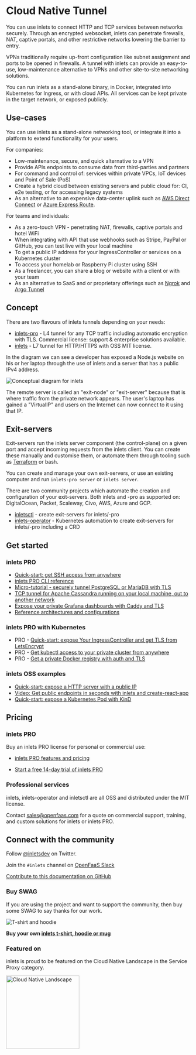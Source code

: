# Cloud Native Tunnel

You can use inlets to connect HTTP and TCP services between networks securely. Through an encrypted websocket, inlets can penetrate firewalls, NAT, captive portals, and other restrictive networks lowering the barrier to entry.

VPNs traditionally require up-front configuration like subnet assignment and ports to be opened in firewalls. A tunnel with inlets can provide an easy-to-use, low-maintenance alternative to VPNs and other site-to-site networking solutions. 

You can run inlets as a stand-alone binary, in Docker, integrated into Kubernetes for Ingress, or with cloud APIs. All services can be kept private in the target network, or exposed publicly.

## Use-cases

You can use inlets as a stand-alone networking tool, or integrate it into a platform to extend functionality for your users.

For companies:

* Low-maintenance, secure, and quick alternative to a VPN
* Provide APIs endpoints to consume data from third-parties and partners
* For command and control of: services within private VPCs, IoT devices and Point of Sale (PoS)
* Create a hybrid cloud between existing servers and public cloud for: CI, e2e testing, or for accessing legacy systems
* As an alternative to an expensive data-center uplink such as [AWS Direct Connect](https://aws.amazon.com/directconnect/) or [Azure Express Route](https://docs.microsoft.com/en-us/azure/expressroute/expressroute-introduction).

For teams and individuals:

* As a zero-touch VPN - penetrating NAT, firewalls, captive portals and hotel WiFi
* When integrating with API that use webhooks such as Stripe, PayPal or GitHub, you can test live with your local machine
* To get a public IP address for your IngressController or services on a Kubernetes cluster
* To access your homelab or Raspberry Pi cluster using SSH
* As a freelancer, you can share a blog or website with a client or with your team
* As an alternative to SaaS and or proprietary offerings such as [Ngrok](https://ngrok.io) and [Argo Tunnel](https://www.cloudflare.com/en-gb/products/argo-tunnel/)

## Concept

There are two flavours of inlets tunnels depending on your needs:

* [inlets-pro](https://github.com/inlets/inlets-pro) - L4 tunnel for any TCP traffic including automatic encryption with TLS. Commercial license: support & enterprise solutions available.
* [inlets](https://github.com/inlets/inlets) - L7 tunnel for HTTP/HTTPS with OSS MIT license.

In the diagram we can see a developer has exposed a Node.js website on his or her laptop through the use of inlets and a server that has a public IPv4 address.

![Conceptual diagram for inlets](images/conceptual.png)

The remote server is called an "exit-node" or "exit-server" because that is where traffic from the private network appears. The user's laptop has gained a "VirtualIP" and users on the Internet can now connect to it using that IP.

## Exit-servers

Exit-servers run the inlets server component (the control-plane) on a given port and accept incoming requests from the inlets client. You can create these manually and customise them, or automate them through tooling such as [Terraform](https://www.terraform.io) or bash.

You can create and manage your own exit-servers, or use an existing computer and run `inlets-pro server` or `inlets server`.

There are two community projects which automate the creation and configuration of your exit-servers. Both inlets and -pro as supported on: DigitalOcean, Packet, Scaleway, Civo, AWS, Azure and GCP.

* [inletsctl](https://github.com/inlets/inletsctl)  - create exit-servers for inlets/-pro
* [inlets-operator](https://github.com/inlets/inlets-operator) - Kubernetes automation to create exit-servers for inlets/-pro including a CRD

## Get started

### inlets PRO

* [Quick-start: get SSH access from anywhere](/get-started/quickstart-tcp-ssh?id=get-ssh-access-from-anywhere)
* [inlets PRO CLI reference](https://github.com/inlets/inlets-pro/blob/master/docs/cli-reference.md)
* [Micro-tutorial - securely tunnel PostgreSQL or MariaDB with TLS](https://gist.github.com/alexellis/995b518a653d172dda4b0901dcdaa391)
* [TCP tunnel for Apache Cassandra running on your local machine, out to another network](https://github.com/inlets/inlets-pro/blob/master/docs/cassandra-tutorial.md)
* [Expose your private Grafana dashboards with Caddy and TLS](https://blog.alexellis.io/expose-grafana-dashboards/)
* [Reference architectures and configurations](https://github.com/inlets/inlets-pro)

### inlets PRO with Kubernetes

* PRO - [Quick-start: expose Your IngressController and get TLS from LetsEncrypt](/get-started/quickstart-ingresscontroller-cert-manager?id=expose-your-ingresscontroller-and-get-tls-from-letsencrypt)
* PRO - [Get kubectl access to your private cluster from anywhere](https://blog.alexellis.io/get-private-kubectl-access-anywhere/)
* PRO - [Get a private Docker registry with auth and TLS](https://blog.alexellis.io/get-a-tls-enabled-docker-registry-in-5-minutes/)

### inlets OSS examples

* [Quick-start: expose a HTTP server with a public IP](/get-started/quickstart-http?id=expose-a-http-server-with-a-public-ip)
* [Video: Get public endpoints in seconds with inlets and create-react-app](https://www.youtube.com/watch?v=jrAqqe8N3q4&feature=youtu.be)
* [Quick-start: expose a Kubernetes Pod with KinD](/get-started/quickstart-k8s?id=expose-nginx-from-your-kubernetes-cluster-with-kind)

## Pricing

### inlets PRO

Buy an inlets PRO license for personal or commercial use:

* [inlets PRO features and pricing](/pricing/?id=pricing)

* [Start a free 14-day trial of inlets PRO](https://docs.google.com/forms/d/e/1FAIpQLScfNQr1o_Ctu_6vbMoTJ0xwZKZ3Hszu9C-8GJGWw1Fnebzz-g/viewform)


### Professional services

inlets, inlets-operator and inletsctl are all OSS and distributed under the MIT license.

Contact [sales@openfaas.com](mailto:sales@openfaas.com) for a quote on commercial support, training, and custom solutions for inlets or inlets PRO.

## Connect with the community

Follow [@inletsdev](https://twitter.com/inletsdev) on Twitter.

Join the `#inlets` channel on [OpenFaaS Slack](https://slack.openfaas.io/)

[Contribute to this documentation on GitHub](https://github.com/inlets/docs/)

### Buy SWAG

If you are using the project and want to support the community, then buy some SWAG to say thanks for our work.

![T-shirt and hoodie](images/inlets-swag.jpg)

**Buy your own [inlets t-shirt, hoodie or mug](https://store.openfaas.com/)**

### Featured on

inlets is proud to be featured on the Cloud Native Landscape in the Service Proxy category.

<p><a href="https://landscape.cncf.io"><img width="200px" src="/images/cncf-landscape-left-logo.svg" alt="Cloud Native Landscape"></a></p>
